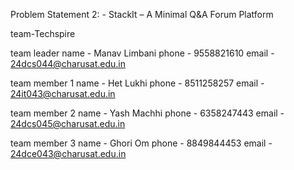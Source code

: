 Problem Statement 2: -
StackIt – A Minimal Q&A Forum Platform

team-Techspire


team leader
name - Manav Limbani
phone - 9558821610
email - 24dcs044@charusat.edu.in

team member 1
name - Het Lukhi
phone - 8511258257
email - 24it043@charusat.edu.in

team member 2
name - Yash Machhi
phone - 6358247443
email - 24dcs045@charusat.edu.in

team member 3
name - Ghori Om
phone - 8849844453
email - 24dce043@charusat.edu.in
